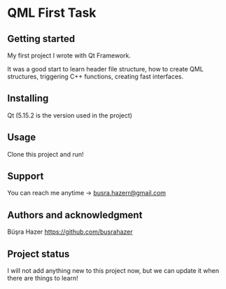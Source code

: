 # QML First Task

## Getting started

My first project I wrote with Qt Framework.

It was a good start to learn header file structure, how to create QML structures, triggering C++ functions, creating fast interfaces.

## Installing

Qt (5.15.2 is the version used in the project)

## Usage

Clone this project and run!

## Support

You can reach me anytime ->  busra.hazerr@gmail.com

## Authors and acknowledgment

Büşra Hazer https://github.com/busrahazer

## Project status

I will not add anything new to this project now, but we can update it when there are things to learn!
